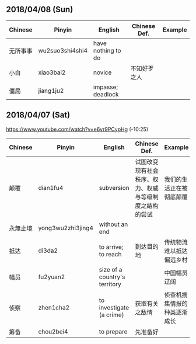 
## 2018/04/08 (Sun)

| Chinese      | Pinyin     |  English    |  Chinese Def. | Example |
|--------------|------------|--------------|------------|--------------|
| 无所事事      | wu2suo3shi4shi4 | have nothing to do |  |   |
| 小白         | xiao3bai2   | novice       | 不知好歹之人  |   |
| 僵局         | jiang1ju2   | impasse; deadlock  |  | |


## 2018/04/07 (Sat)

https://www.youtube.com/watch?v=e6vr9PCypHg
(-10:25)

| Chinese      | Pinyin     |  English    |  Chinese Def. | Example |
|--------------|------------|--------------|------------|--------------|
| 颠覆          |  dian1fu4  | subversion   | 试图改变现有社会秩序、权力、权威与等级制度之结构的尝试 | 我们的生活正在被彻底颠覆 |
| 永無止境       | yong3wu2zhi3jing4 | without an end |  |  |
| 抵达          | di3da2     | to arrive; to reach | 到达目的地 | 传统物流难以抵达偏远乡村 |
| 幅员          | fu2yuan2   | size of a country's territory | | 中国幅员辽阔 |
| 侦察          | zhen1cha2  | to investigate (a crime) | 获取有关之敌情 | 侦查机搜集情报的种类逐渐成长 |
| 筹备          | chou2bei4  | to prepare   | 先准备好    |  |

